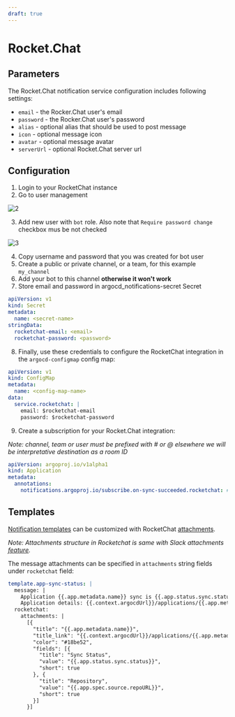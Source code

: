 ```yaml
---
draft: true
---
```


# Rocket.Chat

## Parameters

The Rocket.Chat notification service configuration includes following settings:

* `email` - the Rocker.Chat user's email
* `password` - the Rocker.Chat user's password
* `alias` - optional alias that should be used to post message
* `icon` - optional message icon
* `avatar` - optional message avatar
* `serverUrl` - optional Rocket.Chat server url

## Configuration

1. Login to your RocketChat instance
2. Go to user management

![2](https://user-images.githubusercontent.com/15252187/115824993-7ccad900-a411-11eb-89de-6a0c4438ffdf.png)

3. Add new user with `bot` role. Also note that `Require password change` checkbox mus be not checked

![3](https://user-images.githubusercontent.com/15252187/115825174-b4d21c00-a411-11eb-8f20-cda48cea9fad.png)

4. Copy username and password that you was created for bot user
5. Create a public or private channel, or a team, for this example `my_channel`
6. Add your bot to this channel **otherwise it won't work**
7. Store email and password in argocd_notifications-secret Secret
 
```yaml
apiVersion: v1
kind: Secret
metadata:
  name: <secret-name>
stringData:
  rocketchat-email: <email>
  rocketchat-password: <password>
```

8. Finally, use these credentials to configure the RocketChat integration in the `argocd-configmap` config map: 

```yaml
apiVersion: v1
kind: ConfigMap
metadata:
  name: <config-map-name>
data:
  service.rocketchat: |
    email: $rocketchat-email
    password: $rocketchat-password
```

9. Create a subscription for your Rocket.Chat integration:

*Note: channel, team or user must be prefixed with # or @ elsewhere we will be interpretative destination as a room ID*

```yaml
apiVersion: argoproj.io/v1alpha1
kind: Application
metadata:
  annotations:
    notifications.argoproj.io/subscribe.on-sync-succeeded.rocketchat: #my_channel
```

## Templates

[Notification templates](../templates.md) can be customized with RocketChat [attachments](https://developer.rocket.chat/api/rest-api/methods/chat/postmessage#attachments-detail).

*Note: Attachments structure in Rocketchat is same with Slack attachments [feature](https://api.slack.com/messaging/composing/layouts).*

<!-- TODO: @sergeyshevch Need to add screenshot with RocketChat attachments -->

The message attachments can be specified in `attachments` string fields under `rocketchat` field:

```yaml
template.app-sync-status: |
  message: |
    Application {{.app.metadata.name}} sync is {{.app.status.sync.status}}.
    Application details: {{.context.argocdUrl}}/applications/{{.app.metadata.name}}.
  rocketchat:
    attachments: |
      [{
        "title": "{{.app.metadata.name}}",
        "title_link": "{{.context.argocdUrl}}/applications/{{.app.metadata.name}}",
        "color": "#18be52",
        "fields": [{
          "title": "Sync Status",
          "value": "{{.app.status.sync.status}}",
          "short": true
        }, {
          "title": "Repository",
          "value": "{{.app.spec.source.repoURL}}",
          "short": true
        }]
      }]
```
